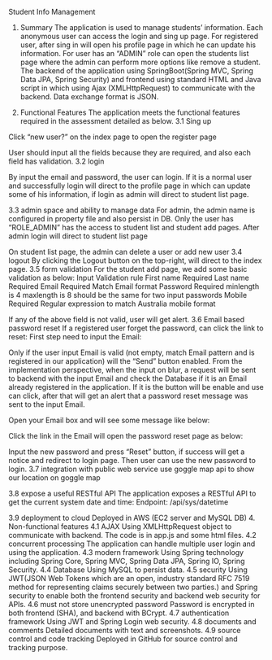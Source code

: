 Student Info Management
1.	Summary
The application is used to manage students’ information. Each anonymous user can access the login and sing up page.
For registered user, after sing in will open his profile page in which he can update his information. For user has an “ADMIN” role can open the students list page where the admin can perform more options like remove a student.
The backend of the application using SpringBoot(Spring MVC, Spring Data JPA, Spring Security) and frontend using standard HTML and Java script in which using Ajax (XMLHttpRequest) to communicate with the backend. Data exchange format is JSON.

3.	Functional Features
The application meets the functional features required in the assessment detailed as below.
3.1 Sing up
 
Click “new user?” on the index page to open the register page 
 
User should input all the fields because they are required, and also each field has validation.
3.2 login
 
By input the email and password, the user can login. If it is a normal user and successfully login will direct to the profile page in which can update some of his information, if login as admin will direct to student list page.
 
3.3 admin space and ability to manage data
For admin, the admin name is configured in property file and also persist in DB. Only the user has “ROLE_ADMIN” has the access to student list and student add pages. 
After admin login will direct to student list page 
 
On student list page, the admin can delete a user or add new user
3.4 logout
By clicking the Logout button on the top-right, will direct to the index page. 
3.5 form validation
For the student add page, we add some basic validation as below:
Input	Validation rule
First name	Required
Last name	Required
Email	Required 
Match Email format
Password	Required 
minlength is 4
maxlength is 8
should be the same for two input passwords
Mobile 	Required
Regular  expression to match Australia mobile format

If any of the above field is not valid, user will get alert.
3.6 Email based password reset
If a registered user forget the password, can click the link to reset:
First step need to input the Email:
 	
Only if the user input Email is valid (not empty, match Email pattern and is registered in our application) will the “Send” button enabled. From the implementation perspective, when the input on blur, a request will be sent to backend with the input Email and check the Database if it is an Email already registered in the application. If it is the button will be enable and use can click, after that will get an alert that a password reset message was sent to the input Email.
 
Open your Email box and will see some message like below:
 
Click the link in the Email will open the password reset page as below:
 
Input the new password and press “Reset” button, if success will get a notice and redirect to login page. Then user can use the new password to login.
3.7 integration with public web service
use goggle map api to show our location on goggle map

3.8 expose a useful RESTful API
The application exposes a RESTful API to get the current system date and time:
Endpoint: /api/sys/datetime
 

3.9 deployment to cloud
Deployed in AWS (EC2 server and MySQL DB)
4.	Non-functional features
4.1 AJAX
Using XMLHttpRequest object to communicate with backend. The code is in app.js and some html files.
4.2 concurrent processing
The application can handle multiple user login and using the application.
4.3 modern framework
Using Spring technology including Spring Core, Spring MVC, Spring Data JPA, Spring IO, Spring Security.
4.4 Database
Using MySQL to persist data.
4.5 security
Using JWT(JSON Web Tokens which are an open, industry standard RFC 7519 method for representing claims securely between two parties.) and Spring security to enable both the frontend security and backend web security for APIs.
4.6 must not store unencrypted password
Password is encrypted in both frontend (SHA), and backend with BCrypt.
4.7 authentication framework
Using JWT and Spring Login web security.
4.8 documents and comments
Detailed documents with text and screenshots.
4.9 source control and code tracking
Deployed in GitHub for source control and tracking purpose.


